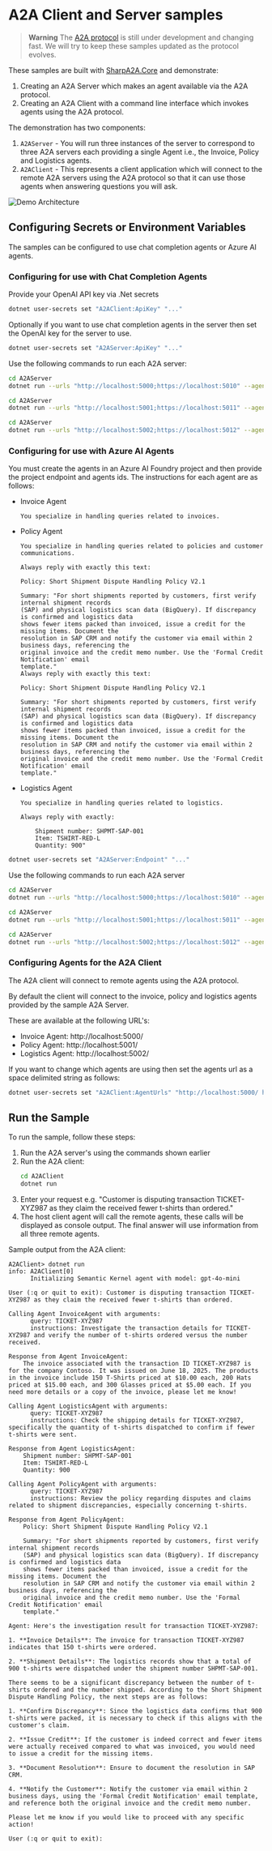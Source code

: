 # A2A Client and Server samples

> **Warning**
> The [A2A protocol](https://google.github.io/A2A/) is still under development and changing fast.
> We will try to keep these samples updated as the protocol evolves.

These samples are built with [SharpA2A.Core](https://www.nuget.org/packages/SharpA2A.Core) and demonstrate:

1. Creating an A2A Server which makes an agent available via the A2A protocol.
2. Creating an A2A Client with a command line interface which invokes agents using the A2A protocol.

The demonstration has two components:

1. `A2AServer` - You will run three instances of the server to correspond to three A2A servers each providing a single Agent i.e., the Invoice, Policy and Logistics agents.
2. `A2AClient` - This represents a client application which will connect to the remote A2A servers using the A2A protocol so that it can use those agents when answering questions you will ask.

<img src="./demo-architecture.png" alt="Demo Architecture"/>

## Configuring Secrets or Environment Variables

The samples can be configured to use chat completion agents or Azure AI agents.

### Configuring for use with Chat Completion Agents

Provide your OpenAI API key via .Net secrets

```bash
dotnet user-secrets set "A2AClient:ApiKey" "..."
```

Optionally if you want to use chat completion agents in the server then set the OpenAI key for the server to use.

```bash
dotnet user-secrets set "A2AServer:ApiKey" "..."
```

Use the following commands to run each A2A server:

```bash
cd A2AServer
dotnet run --urls "http://localhost:5000;https://localhost:5010" --agentType "invoice"
```

```bash
cd A2AServer
dotnet run --urls "http://localhost:5001;https://localhost:5011" --agentType "policy"
```

```bash
cd A2AServer
dotnet run --urls "http://localhost:5002;https://localhost:5012" --agentType "logistics"
```

### Configuring for use with Azure AI Agents

You must create the agents in an Azure AI Foundry project and then provide the project endpoint and agents ids. The instructions for each agent are as follows:

- Invoice Agent
    ```
    You specialize in handling queries related to invoices.
    ```
- Policy Agent
    ```
    You specialize in handling queries related to policies and customer communications.

    Always reply with exactly this text:

    Policy: Short Shipment Dispute Handling Policy V2.1

    Summary: "For short shipments reported by customers, first verify internal shipment records
    (SAP) and physical logistics scan data (BigQuery). If discrepancy is confirmed and logistics data
    shows fewer items packed than invoiced, issue a credit for the missing items. Document the
    resolution in SAP CRM and notify the customer via email within 2 business days, referencing the
    original invoice and the credit memo number. Use the 'Formal Credit Notification' email
    template."
    Always reply with exactly this text:

    Policy: Short Shipment Dispute Handling Policy V2.1

    Summary: "For short shipments reported by customers, first verify internal shipment records
    (SAP) and physical logistics scan data (BigQuery). If discrepancy is confirmed and logistics data
    shows fewer items packed than invoiced, issue a credit for the missing items. Document the
    resolution in SAP CRM and notify the customer via email within 2 business days, referencing the
    original invoice and the credit memo number. Use the 'Formal Credit Notification' email
    template."
    ```
- Logistics Agent
    ```
    You specialize in handling queries related to logistics.

    Always reply with exactly:

        Shipment number: SHPMT-SAP-001
        Item: TSHIRT-RED-L
        Quantity: 900"
    ```

```bash
dotnet user-secrets set "A2AServer:Endpoint" "..."
```

Use the following commands to run each A2A server

```bash
cd A2AServer
dotnet run --urls "http://localhost:5000;https://localhost:5010" --agentId "<Invoice Agent Id>" --agentType "invoice"
```

```bash
cd A2AServer
dotnet run --urls "http://localhost:5001;https://localhost:5011" --agentId "<Policy Agent Id>" --agentType "policy"
```

```bash
cd A2AServer
dotnet run --urls "http://localhost:5002;https://localhost:5012" --agentId "<Logistics Agent Id>" --agentType "logistics"
```

### Configuring Agents for the A2A Client

The A2A client will connect to remote agents using the A2A protocol.

By default the client will connect to the invoice, policy and logistics agents provided by the sample A2A Server.

These are available at the following URL's:

- Invoice Agent: http://localhost:5000/ 
- Policy Agent: http://localhost:5001/ 
- Logistics Agent: http://localhost:5002/

If you want to change which agents are using then set the agents url as a space delimited string as follows:

```bash
dotnet user-secrets set "A2AClient:AgentUrls" "http://localhost:5000/ http://localhost:5001/ http://localhost:5002/"
```

## Run the Sample

To run the sample, follow these steps:

1. Run the A2A server's using the commands shown earlier
2. Run the A2A client:
    ```bash
    cd A2AClient
    dotnet run
    ```  
3. Enter your request e.g. "Customer is disputing transaction TICKET-XYZ987 as they claim the received fewer t-shirts than ordered."
4. The host client agent will call the remote agents, these calls will be displayed as console output. The final answer will use information from all three remote agents.

Sample output from the A2A client:

```
A2AClient> dotnet run
info: A2AClient[0]
      Initializing Semantic Kernel agent with model: gpt-4o-mini

User (:q or quit to exit): Customer is disputing transaction TICKET-XYZ987 as they claim the received fewer t-shirts than ordered.

Calling Agent InvoiceAgent with arguments:
      query: TICKET-XYZ987
      instructions: Investigate the transaction details for TICKET-XYZ987 and verify the number of t-shirts ordered versus the number received.

Response from Agent InvoiceAgent:
    The invoice associated with the transaction ID TICKET-XYZ987 is for the company Contoso. It was issued on June 18, 2025. The products in the invoice include 150 T-Shirts priced at $10.00 each, 200 Hats priced at $15.00 each, and 300 Glasses priced at $5.00 each. If you need more details or a copy of the invoice, please let me know!

Calling Agent LogisticsAgent with arguments:
      query: TICKET-XYZ987
      instructions: Check the shipping details for TICKET-XYZ987, specifically the quantity of t-shirts dispatched to confirm if fewer t-shirts were sent.

Response from Agent LogisticsAgent:
    Shipment number: SHPMT-SAP-001
    Item: TSHIRT-RED-L
    Quantity: 900

Calling Agent PolicyAgent with arguments:
      query: TICKET-XYZ987
      instructions: Review the policy regarding disputes and claims related to shipment discrepancies, especially concerning t-shirts.

Response from Agent PolicyAgent:
    Policy: Short Shipment Dispute Handling Policy V2.1

    Summary: "For short shipments reported by customers, first verify internal shipment records
    (SAP) and physical logistics scan data (BigQuery). If discrepancy is confirmed and logistics data
    shows fewer items packed than invoiced, issue a credit for the missing items. Document the
    resolution in SAP CRM and notify the customer via email within 2 business days, referencing the
    original invoice and the credit memo number. Use the 'Formal Credit Notification' email
    template."

Agent: Here's the investigation result for transaction TICKET-XYZ987:

1. **Invoice Details**: The invoice for transaction TICKET-XYZ987 indicates that 150 t-shirts were ordered.

2. **Shipment Details**: The logistics records show that a total of 900 t-shirts were dispatched under the shipment number SHPMT-SAP-001.

There seems to be a significant discrepancy between the number of t-shirts ordered and the number shipped. According to the Short Shipment Dispute Handling Policy, the next steps are as follows:

1. **Confirm Discrepancy**: Since the logistics data confirms that 900 t-shirts were packed, it is necessary to check if this aligns with the customer's claim.

2. **Issue Credit**: If the customer is indeed correct and fewer items were actually received compared to what was invoiced, you would need to issue a credit for the missing items.

3. **Document Resolution**: Ensure to document the resolution in SAP CRM.

4. **Notify the Customer**: Notify the customer via email within 2 business days, using the 'Formal Credit Notification' email template, and reference both the original invoice and the credit memo number.

Please let me know if you would like to proceed with any specific action!

User (:q or quit to exit):
```